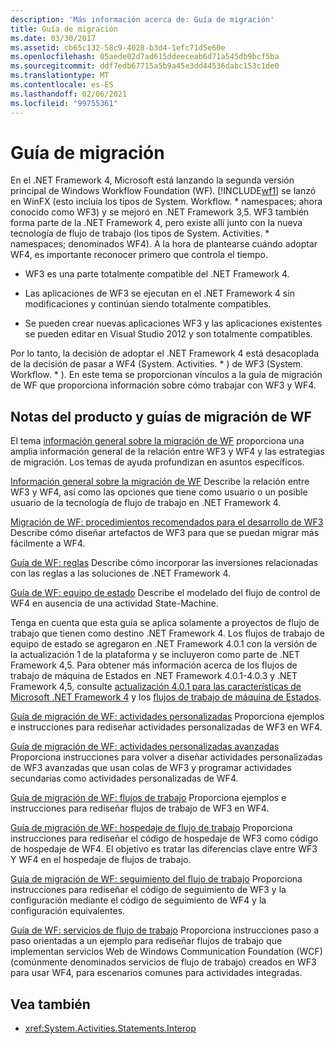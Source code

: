 ```yaml
---
description: 'Más información acerca de: Guía de migración'
title: Guía de migración
ms.date: 03/30/2017
ms.assetid: cb65c132-58c9-4028-b3d4-1efc71d5e60e
ms.openlocfilehash: 05aede02d7ad615ddeeceab6d71a545db9bcf5ba
ms.sourcegitcommit: ddf7edb67715a5b9a45e3dd44536dabc153c1de0
ms.translationtype: MT
ms.contentlocale: es-ES
ms.lasthandoff: 02/06/2021
ms.locfileid: "99755361"
---
```

# <a name="migration-guidance"></a>Guía de migración

En el .NET Framework 4, Microsoft está lanzando la segunda versión principal de Windows Workflow Foundation (WF). [!INCLUDE[wf1](../../../includes/wf1-md.md)] se lanzó en WinFX (esto incluía los tipos de System. Workflow. \* namespaces; ahora conocido como WF3) y se mejoró en .NET Framework 3,5. WF3 también forma parte de la .NET Framework 4, pero existe allí junto con la nueva tecnología de flujo de trabajo (los tipos de System. Activities. \* namespaces; denominados WF4). A la hora de plantearse cuándo adoptar WF4, es importante reconocer primero que controla el tiempo.

- WF3 es una parte totalmente compatible del .NET Framework 4.

- Las aplicaciones de WF3 se ejecutan en el .NET Framework 4 sin modificaciones y continúan siendo totalmente compatibles.

- Se pueden crear nuevas aplicaciones WF3 y las aplicaciones existentes se pueden editar en Visual Studio 2012 y son totalmente compatibles.

 Por lo tanto, la decisión de adoptar el .NET Framework 4 está desacoplada de la decisión de pasar a WF4 (System. Activities. \* ) de WF3 (System. Workflow. \* ). En este tema se proporcionan vínculos a la guía de migración de WF que proporciona información sobre cómo trabajar con WF3 y WF4.

## <a name="wf-migration-white-papers-and-cookbooks"></a>Notas del producto y guías de migración de WF

 El tema [información general sobre la migración de WF](/previous-versions/appfabric/ff383417(v=azure.10)) proporciona una amplia información general de la relación entre WF3 y WF4 y las estrategias de migración. Los temas de ayuda profundizan en asuntos específicos.

 [Información general sobre la migración de WF](/previous-versions/appfabric/ff383417(v=azure.10)) Describe la relación entre WF3 y WF4, así como las opciones que tiene como usuario o un posible usuario de la tecnología de flujo de trabajo en .NET Framework 4.

 [Migración de WF: procedimientos recomendados para el desarrollo de WF3](/previous-versions/appfabric/ff383417(v=azure.10)) Describe cómo diseñar artefactos de WF3 para que se puedan migrar más fácilmente a WF4.

 [Guía de WF: reglas](/previous-versions/appfabric/ff383417(v=azure.10)) Describe cómo incorporar las inversiones relacionadas con las reglas a las soluciones de .NET Framework 4.

 [Guía de WF: equipo de estado](/previous-versions/appfabric/ff383417(v=azure.10)) Describe el modelado del flujo de control de WF4 en ausencia de una actividad State-Machine.

 Tenga en cuenta que esta guía se aplica solamente a proyectos de flujo de trabajo que tienen como destino .NET Framework 4. Los flujos de trabajo de equipo de estado se agregaron en .NET Framework 4.0.1 con la versión de la actualización 1 de la plataforma y se incluyeron como parte de .NET Framework 4,5. Para obtener más información acerca de los flujos de trabajo de máquina de Estados en .NET Framework 4.0.1-4.0.3 y .NET Framework 4,5, consulte [actualización 4.0.1 para las características de Microsoft .NET Framework 4](/previous-versions/dotnet/netframework-4.0/hh290669(v=vs.100)) y los [flujos de trabajo de máquina de Estados](state-machine-workflows.md).

 [Guía de migración de WF: actividades personalizadas](/previous-versions/appfabric/ff383417(v=azure.10)) Proporciona ejemplos e instrucciones para rediseñar actividades personalizadas de WF3 en WF4.

 [Guía de migración de WF: actividades personalizadas avanzadas](/previous-versions/appfabric/ff383417(v=azure.10)) Proporciona instrucciones para volver a diseñar actividades personalizadas de WF3 avanzadas que usan colas de WF3 y programar actividades secundarias como actividades personalizadas de WF4.

 [Guía de migración de WF: flujos de trabajo](/previous-versions/appfabric/ff383417(v=azure.10)) Proporciona ejemplos e instrucciones para rediseñar flujos de trabajo de WF3 en WF4.

 [Guía de migración de WF: hospedaje de flujo de trabajo](/previous-versions/appfabric/ff383417(v=azure.10)) Proporciona instrucciones para rediseñar el código de hospedaje de WF3 como código de hospedaje de WF4. El objetivo es tratar las diferencias clave entre WF3 Y WF4 en el hospedaje de flujos de trabajo.

 [Guía de migración de WF: seguimiento del flujo de trabajo](/previous-versions/appfabric/ff383417(v=azure.10)) Proporciona instrucciones para rediseñar el código de seguimiento de WF3 y la configuración mediante el código de seguimiento de WF4 y la configuración equivalentes.

 [Guía de WF: servicios de flujo de trabajo](/previous-versions/appfabric/ff383417(v=azure.10)) Proporciona instrucciones paso a paso orientadas a un ejemplo para rediseñar flujos de trabajo que implementan servicios Web de Windows Communication Foundation (WCF) (comúnmente denominados servicios de flujo de trabajo) creados en WF3 para usar WF4, para escenarios comunes para actividades integradas.

## <a name="see-also"></a>Vea también

- <xref:System.Activities.Statements.Interop>
